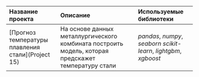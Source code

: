 | Название проекта | Описание | Используемые библиотеки | 
| :---------------------- | :---------------------- | :---------------------- |
| [Прогноз температуры плавления стали](Project 15) | На основе данных металлургического комбината построить модель, которая предскажет температуру стали | *pandas*, *numpy*, *seaborn* *scikit-learn*, *lightgbm*, *xgboost* |
